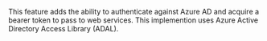 ﻿This feature adds the ability to authenticate against Azure AD and acquire a bearer token to pass to web services. This implemention uses Azure Active Directory Access Library (ADAL).
